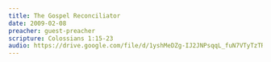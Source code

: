 ```yaml
---
title: The Gospel Reconciliator
date: 2009-02-08
preacher: guest-preacher
scripture: Colossians 1:15-23
audio: https://drive.google.com/file/d/1yshMeDZg-IJ2JNPsqqL_fuN7VTyTzTRV/view
---
```

